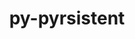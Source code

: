 ---
title: "py-pyrsistent"
layout: cache
categories: [package, develop-2025-01-26]
meta: {"versions": ["0.19.3"], "compilers": ["gcc@=7.3.1", "oneapi@=2024.2.1"], "oss": ["amzn2", "ubuntu22.04"], "platforms": ["linux"], "targets": ["aarch64", "x86_64_v3"], "stacks": ["aws-isc", "aws-isc-aarch64", "e4s-oneapi", "root"], "num_specs": 9, "num_specs_by_stack": {"root": 9, "aws-isc-aarch64": 2, "aws-isc": 2, "e4s-oneapi": 5}}
spec_details: [{"hash": "342lnugt6sjjo4bkak3g7yo6hu4o5bgz", "compiler": "gcc@=7.3.1", "versions": ["0.19.3"], "os": "amzn2", "platform": "linux", "target": "aarch64", "variants": ["build_system=python_pip"], "stacks": ["root", "aws-isc-aarch64"], "size": "-", "tarball": "https://binaries.spack.io/develop-2025-01-26/build_cache/linux-amzn2-aarch64/gcc-7.3.1/py-pyrsistent-0.19.3/linux-amzn2-aarch64-gcc-7.3.1-py-pyrsistent-0.19.3-342lnugt6sjjo4bkak3g7yo6hu4o5bgz.spack"}, {"hash": "wzr244gvgyelu7jtwik55k2ihsm2ihzp", "compiler": "gcc@=7.3.1", "versions": ["0.19.3"], "os": "amzn2", "platform": "linux", "target": "aarch64", "variants": ["build_system=python_pip"], "stacks": ["root", "aws-isc-aarch64"], "size": "-", "tarball": "https://binaries.spack.io/develop-2025-01-26/build_cache/linux-amzn2-aarch64/gcc-7.3.1/py-pyrsistent-0.19.3/linux-amzn2-aarch64-gcc-7.3.1-py-pyrsistent-0.19.3-wzr244gvgyelu7jtwik55k2ihsm2ihzp.spack"}, {"hash": "aabkeqdgcifknfjb5lpt7mpyceemsvkz", "compiler": "gcc@=7.3.1", "versions": ["0.19.3"], "os": "amzn2", "platform": "linux", "target": "x86_64_v3", "variants": ["build_system=python_pip"], "stacks": ["aws-isc", "root"], "size": "-", "tarball": "https://binaries.spack.io/develop-2025-01-26/build_cache/linux-amzn2-x86_64_v3/gcc-7.3.1/py-pyrsistent-0.19.3/linux-amzn2-x86_64_v3-gcc-7.3.1-py-pyrsistent-0.19.3-aabkeqdgcifknfjb5lpt7mpyceemsvkz.spack"}, {"hash": "l4szw57pkinlzlulo33uex2wmzjvcus7", "compiler": "gcc@=7.3.1", "versions": ["0.19.3"], "os": "amzn2", "platform": "linux", "target": "x86_64_v3", "variants": ["build_system=python_pip"], "stacks": ["aws-isc", "root"], "size": "-", "tarball": "https://binaries.spack.io/develop-2025-01-26/build_cache/linux-amzn2-x86_64_v3/gcc-7.3.1/py-pyrsistent-0.19.3/linux-amzn2-x86_64_v3-gcc-7.3.1-py-pyrsistent-0.19.3-l4szw57pkinlzlulo33uex2wmzjvcus7.spack"}, {"hash": "5e4wvmtxbdsmaj347vl2oxwdbntjhdaj", "compiler": "oneapi@=2024.2.1", "versions": ["0.19.3"], "os": "ubuntu22.04", "platform": "linux", "target": "x86_64_v3", "variants": ["build_system=python_pip"], "stacks": ["root", "e4s-oneapi"], "size": "-", "tarball": "https://binaries.spack.io/develop-2025-01-26/build_cache/linux-ubuntu22.04-x86_64_v3/oneapi-2024.2.1/py-pyrsistent-0.19.3/linux-ubuntu22.04-x86_64_v3-oneapi-2024.2.1-py-pyrsistent-0.19.3-5e4wvmtxbdsmaj347vl2oxwdbntjhdaj.spack"}, {"hash": "gc2wm2akjr2yvqxjvrslloouc56r3y5v", "compiler": "oneapi@=2024.2.1", "versions": ["0.19.3"], "os": "ubuntu22.04", "platform": "linux", "target": "x86_64_v3", "variants": ["build_system=python_pip"], "stacks": ["root", "e4s-oneapi"], "size": "-", "tarball": "https://binaries.spack.io/develop-2025-01-26/build_cache/linux-ubuntu22.04-x86_64_v3/oneapi-2024.2.1/py-pyrsistent-0.19.3/linux-ubuntu22.04-x86_64_v3-oneapi-2024.2.1-py-pyrsistent-0.19.3-gc2wm2akjr2yvqxjvrslloouc56r3y5v.spack"}, {"hash": "odxc7vlwqb5ps6o6myfwg6bjuffjvydd", "compiler": "oneapi@=2024.2.1", "versions": ["0.19.3"], "os": "ubuntu22.04", "platform": "linux", "target": "x86_64_v3", "variants": ["build_system=python_pip"], "stacks": ["root", "e4s-oneapi"], "size": "-", "tarball": "https://binaries.spack.io/develop-2025-01-26/build_cache/linux-ubuntu22.04-x86_64_v3/oneapi-2024.2.1/py-pyrsistent-0.19.3/linux-ubuntu22.04-x86_64_v3-oneapi-2024.2.1-py-pyrsistent-0.19.3-odxc7vlwqb5ps6o6myfwg6bjuffjvydd.spack"}, {"hash": "vvo23n4qvitbtehhqijev5f7mzp42xfo", "compiler": "oneapi@=2024.2.1", "versions": ["0.19.3"], "os": "ubuntu22.04", "platform": "linux", "target": "x86_64_v3", "variants": ["build_system=python_pip"], "stacks": ["root", "e4s-oneapi"], "size": "-", "tarball": "https://binaries.spack.io/develop-2025-01-26/build_cache/linux-ubuntu22.04-x86_64_v3/oneapi-2024.2.1/py-pyrsistent-0.19.3/linux-ubuntu22.04-x86_64_v3-oneapi-2024.2.1-py-pyrsistent-0.19.3-vvo23n4qvitbtehhqijev5f7mzp42xfo.spack"}, {"hash": "nhft7nryacjsw6k5uui75gpepn6uc77s", "compiler": "oneapi@=2024.2.1", "versions": ["0.19.3"], "os": "ubuntu22.04", "platform": "linux", "target": "x86_64_v3", "variants": ["build_system=python_pip"], "stacks": ["root", "e4s-oneapi"], "size": "-", "tarball": "https://binaries.spack.io/develop-2025-01-26/build_cache/linux-ubuntu22.04-x86_64_v3/oneapi-2024.2.1/py-pyrsistent-0.19.3/linux-ubuntu22.04-x86_64_v3-oneapi-2024.2.1-py-pyrsistent-0.19.3-nhft7nryacjsw6k5uui75gpepn6uc77s.spack"}]
---